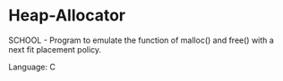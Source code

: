 # Heap-Allocator
SCHOOL - Program to emulate the function of malloc() and free() with a next fit placement policy.


Language: C
